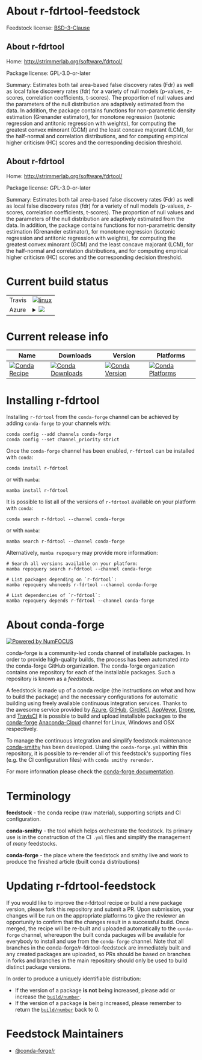 About r-fdrtool-feedstock
=========================

Feedstock license: [BSD-3-Clause](https://github.com/conda-forge/r-fdrtool-feedstock/blob/main/LICENSE.txt)


About r-fdrtool
---------------

Home: http://strimmerlab.org/software/fdrtool/

Package license: GPL-3.0-or-later

Summary: Estimates both tail area-based false  discovery rates (Fdr) as well as local false discovery rates (fdr) for a  variety of null models (p-values, z-scores, correlation coefficients, t-scores).  The proportion of null values and the parameters of the null  distribution are adaptively estimated from the data.  In addition, the package  contains functions for non-parametric density estimation (Grenander estimator),  for monotone regression (isotonic regression and antitonic regression with weights), for computing the greatest convex minorant (GCM) and the least concave majorant (LCM),  for the half-normal and correlation distributions, and for computing empirical higher criticism (HC) scores and the corresponding decision threshold.

About r-fdrtool
---------------

Home: http://strimmerlab.org/software/fdrtool/

Package license: GPL-3.0-or-later

Summary: Estimates both tail area-based false  discovery rates (Fdr) as well as local false discovery rates (fdr) for a  variety of null models (p-values, z-scores, correlation coefficients, t-scores).  The proportion of null values and the parameters of the null  distribution are adaptively estimated from the data.  In addition, the package  contains functions for non-parametric density estimation (Grenander estimator),  for monotone regression (isotonic regression and antitonic regression with weights), for computing the greatest convex minorant (GCM) and the least concave majorant (LCM),  for the half-normal and correlation distributions, and for computing empirical higher criticism (HC) scores and the corresponding decision threshold.

Current build status
====================


<table><tr>
    <td>Travis</td>
    <td>
      <a href="https://app.travis-ci.com/conda-forge/r-fdrtool-feedstock">
        <img alt="linux" src="https://img.shields.io/travis/com/conda-forge/r-fdrtool-feedstock/main.svg?label=Linux">
      </a>
    </td>
  </tr>
    
  <tr>
    <td>Azure</td>
    <td>
      <details>
        <summary>
          <a href="https://dev.azure.com/conda-forge/feedstock-builds/_build/latest?definitionId=1130&branchName=main">
            <img src="https://dev.azure.com/conda-forge/feedstock-builds/_apis/build/status/r-fdrtool-feedstock?branchName=main">
          </a>
        </summary>
        <table>
          <thead><tr><th>Variant</th><th>Status</th></tr></thead>
          <tbody><tr>
              <td>linux_64_r_base4.2</td>
              <td>
                <a href="https://dev.azure.com/conda-forge/feedstock-builds/_build/latest?definitionId=1130&branchName=main">
                  <img src="https://dev.azure.com/conda-forge/feedstock-builds/_apis/build/status/r-fdrtool-feedstock?branchName=main&jobName=linux&configuration=linux%20linux_64_r_base4.2" alt="variant">
                </a>
              </td>
            </tr><tr>
              <td>linux_64_r_base4.3</td>
              <td>
                <a href="https://dev.azure.com/conda-forge/feedstock-builds/_build/latest?definitionId=1130&branchName=main">
                  <img src="https://dev.azure.com/conda-forge/feedstock-builds/_apis/build/status/r-fdrtool-feedstock?branchName=main&jobName=linux&configuration=linux%20linux_64_r_base4.3" alt="variant">
                </a>
              </td>
            </tr><tr>
              <td>linux_aarch64_r_base4.2</td>
              <td>
                <a href="https://dev.azure.com/conda-forge/feedstock-builds/_build/latest?definitionId=1130&branchName=main">
                  <img src="https://dev.azure.com/conda-forge/feedstock-builds/_apis/build/status/r-fdrtool-feedstock?branchName=main&jobName=linux&configuration=linux%20linux_aarch64_r_base4.2" alt="variant">
                </a>
              </td>
            </tr><tr>
              <td>linux_aarch64_r_base4.3</td>
              <td>
                <a href="https://dev.azure.com/conda-forge/feedstock-builds/_build/latest?definitionId=1130&branchName=main">
                  <img src="https://dev.azure.com/conda-forge/feedstock-builds/_apis/build/status/r-fdrtool-feedstock?branchName=main&jobName=linux&configuration=linux%20linux_aarch64_r_base4.3" alt="variant">
                </a>
              </td>
            </tr><tr>
              <td>linux_ppc64le_r_base4.2</td>
              <td>
                <a href="https://dev.azure.com/conda-forge/feedstock-builds/_build/latest?definitionId=1130&branchName=main">
                  <img src="https://dev.azure.com/conda-forge/feedstock-builds/_apis/build/status/r-fdrtool-feedstock?branchName=main&jobName=linux&configuration=linux%20linux_ppc64le_r_base4.2" alt="variant">
                </a>
              </td>
            </tr><tr>
              <td>linux_ppc64le_r_base4.3</td>
              <td>
                <a href="https://dev.azure.com/conda-forge/feedstock-builds/_build/latest?definitionId=1130&branchName=main">
                  <img src="https://dev.azure.com/conda-forge/feedstock-builds/_apis/build/status/r-fdrtool-feedstock?branchName=main&jobName=linux&configuration=linux%20linux_ppc64le_r_base4.3" alt="variant">
                </a>
              </td>
            </tr><tr>
              <td>osx_64_r_base4.2</td>
              <td>
                <a href="https://dev.azure.com/conda-forge/feedstock-builds/_build/latest?definitionId=1130&branchName=main">
                  <img src="https://dev.azure.com/conda-forge/feedstock-builds/_apis/build/status/r-fdrtool-feedstock?branchName=main&jobName=osx&configuration=osx%20osx_64_r_base4.2" alt="variant">
                </a>
              </td>
            </tr><tr>
              <td>osx_64_r_base4.3</td>
              <td>
                <a href="https://dev.azure.com/conda-forge/feedstock-builds/_build/latest?definitionId=1130&branchName=main">
                  <img src="https://dev.azure.com/conda-forge/feedstock-builds/_apis/build/status/r-fdrtool-feedstock?branchName=main&jobName=osx&configuration=osx%20osx_64_r_base4.3" alt="variant">
                </a>
              </td>
            </tr><tr>
              <td>win_64</td>
              <td>
                <a href="https://dev.azure.com/conda-forge/feedstock-builds/_build/latest?definitionId=1130&branchName=main">
                  <img src="https://dev.azure.com/conda-forge/feedstock-builds/_apis/build/status/r-fdrtool-feedstock?branchName=main&jobName=win&configuration=win%20win_64_" alt="variant">
                </a>
              </td>
            </tr>
          </tbody>
        </table>
      </details>
    </td>
  </tr>
</table>

Current release info
====================

| Name | Downloads | Version | Platforms |
| --- | --- | --- | --- |
| [![Conda Recipe](https://img.shields.io/badge/recipe-r--fdrtool-green.svg)](https://anaconda.org/conda-forge/r-fdrtool) | [![Conda Downloads](https://img.shields.io/conda/dn/conda-forge/r-fdrtool.svg)](https://anaconda.org/conda-forge/r-fdrtool) | [![Conda Version](https://img.shields.io/conda/vn/conda-forge/r-fdrtool.svg)](https://anaconda.org/conda-forge/r-fdrtool) | [![Conda Platforms](https://img.shields.io/conda/pn/conda-forge/r-fdrtool.svg)](https://anaconda.org/conda-forge/r-fdrtool) |

Installing r-fdrtool
====================

Installing `r-fdrtool` from the `conda-forge` channel can be achieved by adding `conda-forge` to your channels with:

```
conda config --add channels conda-forge
conda config --set channel_priority strict
```

Once the `conda-forge` channel has been enabled, `r-fdrtool` can be installed with `conda`:

```
conda install r-fdrtool
```

or with `mamba`:

```
mamba install r-fdrtool
```

It is possible to list all of the versions of `r-fdrtool` available on your platform with `conda`:

```
conda search r-fdrtool --channel conda-forge
```

or with `mamba`:

```
mamba search r-fdrtool --channel conda-forge
```

Alternatively, `mamba repoquery` may provide more information:

```
# Search all versions available on your platform:
mamba repoquery search r-fdrtool --channel conda-forge

# List packages depending on `r-fdrtool`:
mamba repoquery whoneeds r-fdrtool --channel conda-forge

# List dependencies of `r-fdrtool`:
mamba repoquery depends r-fdrtool --channel conda-forge
```


About conda-forge
=================

[![Powered by
NumFOCUS](https://img.shields.io/badge/powered%20by-NumFOCUS-orange.svg?style=flat&colorA=E1523D&colorB=007D8A)](https://numfocus.org)

conda-forge is a community-led conda channel of installable packages.
In order to provide high-quality builds, the process has been automated into the
conda-forge GitHub organization. The conda-forge organization contains one repository
for each of the installable packages. Such a repository is known as a *feedstock*.

A feedstock is made up of a conda recipe (the instructions on what and how to build
the package) and the necessary configurations for automatic building using freely
available continuous integration services. Thanks to the awesome service provided by
[Azure](https://azure.microsoft.com/en-us/services/devops/), [GitHub](https://github.com/),
[CircleCI](https://circleci.com/), [AppVeyor](https://www.appveyor.com/),
[Drone](https://cloud.drone.io/welcome), and [TravisCI](https://travis-ci.com/)
it is possible to build and upload installable packages to the
[conda-forge](https://anaconda.org/conda-forge) [Anaconda-Cloud](https://anaconda.org/)
channel for Linux, Windows and OSX respectively.

To manage the continuous integration and simplify feedstock maintenance
[conda-smithy](https://github.com/conda-forge/conda-smithy) has been developed.
Using the ``conda-forge.yml`` within this repository, it is possible to re-render all of
this feedstock's supporting files (e.g. the CI configuration files) with ``conda smithy rerender``.

For more information please check the [conda-forge documentation](https://conda-forge.org/docs/).

Terminology
===========

**feedstock** - the conda recipe (raw material), supporting scripts and CI configuration.

**conda-smithy** - the tool which helps orchestrate the feedstock.
                   Its primary use is in the construction of the CI ``.yml`` files
                   and simplify the management of *many* feedstocks.

**conda-forge** - the place where the feedstock and smithy live and work to
                  produce the finished article (built conda distributions)


Updating r-fdrtool-feedstock
============================

If you would like to improve the r-fdrtool recipe or build a new
package version, please fork this repository and submit a PR. Upon submission,
your changes will be run on the appropriate platforms to give the reviewer an
opportunity to confirm that the changes result in a successful build. Once
merged, the recipe will be re-built and uploaded automatically to the
`conda-forge` channel, whereupon the built conda packages will be available for
everybody to install and use from the `conda-forge` channel.
Note that all branches in the conda-forge/r-fdrtool-feedstock are
immediately built and any created packages are uploaded, so PRs should be based
on branches in forks and branches in the main repository should only be used to
build distinct package versions.

In order to produce a uniquely identifiable distribution:
 * If the version of a package **is not** being increased, please add or increase
   the [``build/number``](https://docs.conda.io/projects/conda-build/en/latest/resources/define-metadata.html#build-number-and-string).
 * If the version of a package **is** being increased, please remember to return
   the [``build/number``](https://docs.conda.io/projects/conda-build/en/latest/resources/define-metadata.html#build-number-and-string)
   back to 0.

Feedstock Maintainers
=====================

* [@conda-forge/r](https://github.com/conda-forge/r/)

